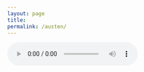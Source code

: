 ```yaml
---
layout: page
title:  
permalink: /austen/
---
```


<audio controls>
  <source src="{{site.url}}/assets/souvenir.mp3" type="audio/mpeg">
</audio>  


